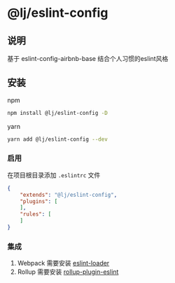 # @lj/eslint-config
## 说明
基于 eslint-config-airbnb-base 结合个人习惯的eslint风格

## 安装
npm
``` bash
npm install @lj/eslint-config -D
```

yarn 
``` bash
yarn add @lj/eslint-config --dev
```

### 启用
在项目根目录添加 `.eslintrc` 文件
``` json
{
    "extends": "@lj/eslint-config",
    "plugins": [
    ],
    "rules": [
    ]
}
```

### 集成
1. Webpack 需要安装 [eslint-loader](https://www.npmjs.com/package/eslint-loader)
2. Rollup 需要安装 [rollup-plugin-eslint](https://www.npmjs.com/package/rollup-plugin-eslint)
